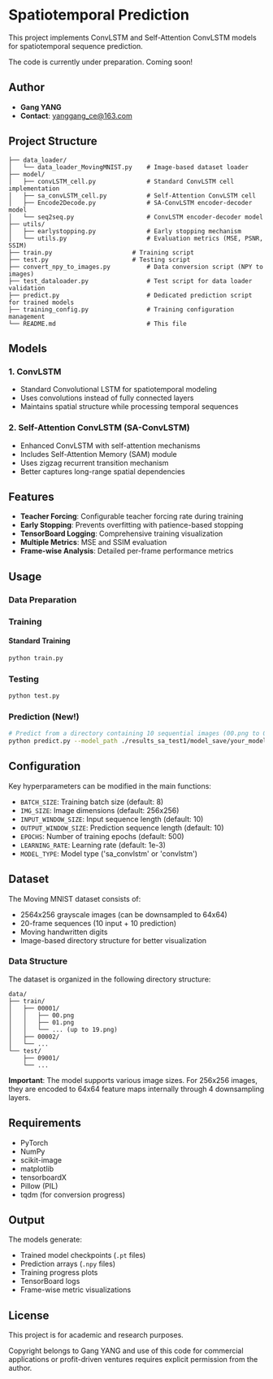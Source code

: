 # Spatiotemporal Prediction

This project implements ConvLSTM and Self-Attention ConvLSTM models for spatiotemporal sequence prediction.

The code is currently under preparation. Coming soon!

## Author
- **Gang YANG**
- **Contact**: yanggang_ce@163.com

## Project Structure

```
├── data_loader/
│   └── data_loader_MovingMNIST.py    # Image-based dataset loader
├── model/
│   ├── convLSTM_cell.py              # Standard ConvLSTM cell implementation
│   ├── sa_convLSTM_cell.py           # Self-Attention ConvLSTM cell
│   ├── Encode2Decode.py              # SA-ConvLSTM encoder-decoder model
│   └── seq2seq.py                    # ConvLSTM encoder-decoder model
├── utils/
│   ├── earlystopping.py              # Early stopping mechanism
│   └── utils.py                      # Evaluation metrics (MSE, PSNR, SSIM)
├── train.py                      # Training script
├── test.py                       # Testing script
├── convert_npy_to_images.py          # Data conversion script (NPY to images)
├── test_dataloader.py                # Test script for data loader validation
├── predict.py                        # Dedicated prediction script for trained models
├── training_config.py                # Training configuration management
└── README.md                         # This file
```

## Models

### 1. ConvLSTM
- Standard Convolutional LSTM for spatiotemporal modeling
- Uses convolutions instead of fully connected layers
- Maintains spatial structure while processing temporal sequences

### 2. Self-Attention ConvLSTM (SA-ConvLSTM)
- Enhanced ConvLSTM with self-attention mechanisms
- Includes Self-Attention Memory (SAM) module
- Uses zigzag recurrent transition mechanism
- Better captures long-range spatial dependencies

## Features

- **Teacher Forcing**: Configurable teacher forcing rate during training
- **Early Stopping**: Prevents overfitting with patience-based stopping
- **TensorBoard Logging**: Comprehensive training visualization
- **Multiple Metrics**: MSE and SSIM evaluation
- **Frame-wise Analysis**: Detailed per-frame performance metrics

## Usage

### Data Preparation

### Training

#### Standard Training
```bash
python train.py
```


### Testing
```bash
python test.py
```

### Prediction (New!)
```bash
# Predict from a directory containing 10 sequential images (00.png to 09.png)
python predict.py --model_path ./results_sa_test1/model_save/your_model.pt --input_dir ./data/images/test/09001 --output_dir ./predictions --visualize
```

## Configuration

Key hyperparameters can be modified in the main functions:

- `BATCH_SIZE`: Training batch size (default: 8)
- `IMG_SIZE`: Image dimensions (default: 256x256)
- `INPUT_WINDOW_SIZE`: Input sequence length (default: 10)
- `OUTPUT_WINDOW_SIZE`: Prediction sequence length (default: 10)
- `EPOCHS`: Number of training epochs (default: 500)
- `LEARNING_RATE`: Learning rate (default: 1e-3)
- `MODEL_TYPE`: Model type ('sa_convlstm' or 'convlstm')

## Dataset

The Moving MNIST dataset consists of:
- 2564x256 grayscale images (can be downsampled to 64x64)
- 20-frame sequences (10 input + 10 prediction)
- Moving handwritten digits
- Image-based directory structure for better visualization

### Data Structure

The dataset is organized in the following directory structure:
```
data/
├── train/
│   ├── 00001/
│   │   ├── 00.png
│   │   ├── 01.png
│   │   └── ... (up to 19.png)
│   ├── 00002/
│   └── ...
└── test/
    ├── 09001/
    └── ...
```


**Important**: The model supports various image sizes. For 256x256 images, they are encoded to 64x64 feature maps internally through 4 downsampling layers.

## Requirements

- PyTorch
- NumPy
- scikit-image
- matplotlib
- tensorboardX
- Pillow (PIL)
- tqdm (for conversion progress)

## Output

The models generate:
- Trained model checkpoints (`.pt` files)
- Prediction arrays (`.npy` files)
- Training progress plots
- TensorBoard logs
- Frame-wise metric visualizations

## License

This project is for academic and research purposes.

Copyright belongs to Gang YANG and use of this code for commercial applications or profit-driven ventures requires explicit permission from the author.